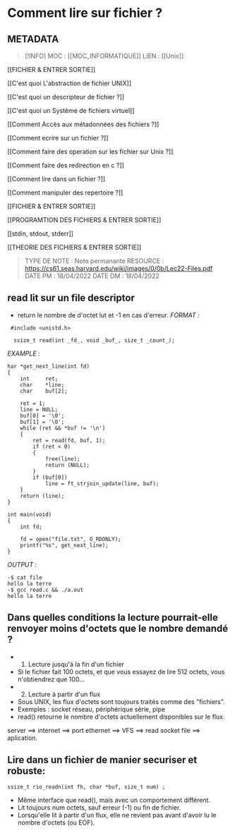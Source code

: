 # Comment lire sur fichier ?

## METADATA
> [!INFO]
> MOC                    : [[MOC_INFORMATIQUE]]
> LIEN                     : 
 [[Unix]]
 
 [[FICHIER  & ENTRER SORTIE]] 

 [[C'est quoi L'abstraction de fichier UNIX]]

 [[C'est quoi un descripteur de fichier ?]]

 [[C'est quoi un Système de fichiers virtuel]]

 [[Comment Accès aux métadonnées des fichiers ?]]

 [[Comment ecrire sur un fichier ?]]

 [[Comment faire des operation sur les fichier sur Unix ?]]

 [[Comment faire des redirection en c ?]]

 [[Comment lire dans un fichier ?]]

 [[Comment manipuler des repertoire ?]]

 [[FICHIER  & ENTRER SORTIE]]

 [[PROGRAMTION DES FICHIERS & ENTRER SORTIE]]

 [[stdin, stdout, stderr]]

 [[THEORIE DES FICHIERS &  ENTRER SORTIE]]
> TYPE DE NOTE   : Note permanante 
>  RESOURCE        :  https://cs61.seas.harvard.edu/wiki/images/0/0b/Lec22-Files.pdf
> DATE PM             : 18/04/2022
> DATE DM             : 18/04/2022


## read lit sur un file descriptor
- return le nombre de d'octet lut et -1 en cas d'erreur.
*FORMAT :*

````
 #include <unistd.h>

  ssize_t read(int _fd_, void _buf_, size_t _count_);
````

*EXAMPLE :*

````
har *get_next_line(int fd)
{
    int     ret;
    char    *line;
    char    buf[2];

    ret = 1;
    line = NULL;
    buf[0] = '\0';
    buf[1] = '\0';
    while (ret && *buf != '\n')
    {
        ret = read(fd, buf, 1);
        if (ret < 0)
        {
            free(line);
            return (NULL);
        }
        if (buf[0])
            line = ft_strjoin_update(line, buf);
    }
    return (line);
}

int main(void)
{
	int fd;

	fd = open("file.txt", O_RDONLY);
	printf("%s", get_next_line);
}
````

*OUTPUT :*

````
-$ cat file 
hello la terre
-$ gcc read.c && ./a.out
hello la terre
````

## Dans quelles conditions la lecture pourrait-elle renvoyer moins d'octets que le nombre demandé ?
- 1) Lecture jusqu'à la fin d'un fichier
- Si le fichier fait 100 octets, et que vous essayez de lire 512 octets, vous n'obtiendrez que 100...
- 2) Lecture à partir d'un flux
- Sous UNIX, les flux d'octets sont toujours traités comme des "fichiers".
- Exemples : socket réseau, périphérique série, pipe
- read() retourne le nombre d'octets actuellement disponibles sur le flux.

server ==> internet ==> port ethernet ==> VFS ==> read socket file ==> aplication.

## Lire dans un fichier de manier securiser et robuste:
```
ssize_t rio_readn(int fh, char *buf, size_t num) ;
````
- Même interface que read(), mais avec un comportement différent.
- Lit toujours num octets, sauf erreur (-1) ou fin de fichier.
- Lorsqu'elle lit à partir d'un flux, elle ne revient pas avant d'avoir lu le nombre d'octets (ou EOF).